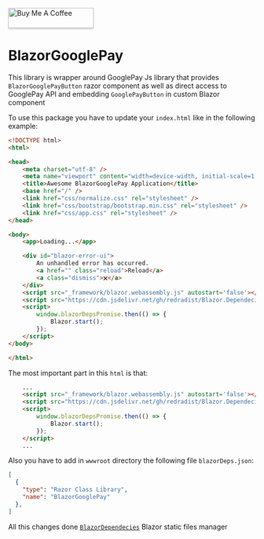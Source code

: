 <a href="https://www.buymeacoffee.com/redradist" target="_blank"><img src="https://www.buymeacoffee.com/assets/img/custom_images/orange_img.png" alt="Buy Me A Coffee" style="height: 41px !important;width: 174px !important;box-shadow: 0px 3px 2px 0px rgba(190, 190, 190, 0.5) !important;-webkit-box-shadow: 0px 3px 2px 0px rgba(190, 190, 190, 0.5) !important;" ></a>

# BlazorGooglePay

This library is wrapper around GooglePay Js library that provides
`BlazorGooglePayButton` razor component as well as direct access to GooglePay API
and embedding `GooglePayButton` in custom Blazor component

To use this package you have to update your `index.html` like in the following example:
```html
<!DOCTYPE html>
<html>

<head>
    <meta charset="utf-8" />
    <meta name="viewport" content="width=device-width, initial-scale=1.0, maximum-scale=1.0, user-scalable=no" />
    <title>Awesome BlazorGooglePay Application</title>
    <base href="/" />
    <link href="css/normalize.css" rel="stylesheet" />
    <link href="css/bootstrap/bootstrap.min.css" rel="stylesheet" />
    <link href="css/app.css" rel="stylesheet" />
</head>

<body>
    <app>Loading...</app>

    <div id="blazor-error-ui">
        An unhandled error has occurred.
        <a href="" class="reload">Reload</a>
        <a class="dismiss">🗙</a>
    </div>
    <script src="_framework/blazor.webassembly.js" autostart='false'></script>
    <script src="https://cdn.jsdelivr.net/gh/redradist/Blazor.Dependecies/src/blazor.dependencies.js"></script>
    <script>
        window.blazorDepsPromise.then(() => {
            Blazor.start();
        });
    </script>
</body>

</html>
```
The most important part in this `html` is that:
```html
    ...
    <script src="_framework/blazor.webassembly.js" autostart='false'></script>
    <script src="https://cdn.jsdelivr.net/gh/redradist/Blazor.Dependecies/src/blazor.dependencies.js"></script>
    <script>
        window.blazorDepsPromise.then(() => {
            Blazor.start();
        });
    </script>
    ...
```
Also you have to add in `wwwroot` directory the following file `blazorDeps.json`:
```json
[
  {
    "type": "Razor Class Library",
    "name": "BlazorGooglePay"
  },
]
```
All this changes done [`BlazorDependecies`](https://github.com/redradist/BlazorDependencies) Blazor static files manager
